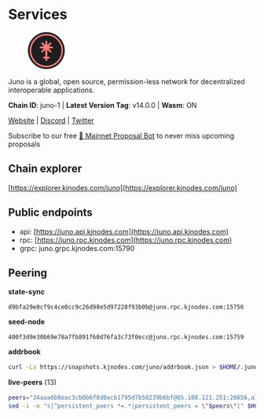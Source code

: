 # Services

<figure><img src="https://raw.githubusercontent.com/kj89/cosmos-images/main/logos/juno.png" alt=""><figcaption></figcaption></figure>

Juno is a global, open source, permission-less  network for decentralized interoperable applications.

**Chain ID**: juno-1 | **Latest Version Tag**: v14.0.0 | **Wasm**: ON

[Website](https://www.junonetwork.io) | [Discord](https://discord.gg/qJxgUSGHbb) | [Twitter](https://twitter.com/JunoNetwork)



Subscribe to our free [🤖 Mainnet Proposal Bot](https://t.me/kjnodes_proposal_bot) to never miss upcoming proposals


## Chain explorer
[https://explorer.kjnodes.com/juno](https://explorer.kjnodes.com/juno)

## Public endpoints

* api: [https://juno.api.kjnodes.com](https://juno.api.kjnodes.com)
* rpc: [https://juno.rpc.kjnodes.com](https://juno.rpc.kjnodes.com)
* grpc: juno.grpc.kjnodes.com:15790

## Peering

**state-sync**

```text
d9bfa29e0cf9c4ce0cc9c26d98e5d97228f93b0b@juno.rpc.kjnodes.com:15756
```

**seed-node**

```text
400f3d9e30b69e78a7fb891f60d76fa3c73f0ecc@juno.rpc.kjnodes.com:15759
```

**addrbook**
```bash
curl -Ls https://snapshots.kjnodes.com/juno/addrbook.json > $HOME/.juno/config/addrbook.json
```

**live-peers** (13)
```bash
peers="34aaa6b0eac3cb0b6f8d0ecb1795d7b50239b6bf@65.108.121.251:26656,a7bf18723f4757ce900f13cfb6a794de6a9d438a@198.244.229.100:26656,927b0c0775490e83781fa5fe3a90a3f70f069917@147.135.7.32:26656,155de67d7cd7f63c7aa070b9f99ab806736ba124@74.96.207.58:25656,e726816f42831689eab9378d5d577f1d06d25716@23.88.22.8:26656,f3cee9895a0be20067b1aa2ca3fd7ede59ee0b71@83.149.102.56:33095,86bc38c6148fac78e8fa4ffa567b6ca444c4e7e2@88.198.47.84:26656,a6955453548eb1bcaf1edaabc171b6c3bef2ff37@95.216.4.104:6006,7f593757c0cde8972ce929381d8ac8e446837811@178.18.255.244:26656,c11bbb68486bdbff6e19f3eec029686b6d5eac32@65.108.121.190:2030,60493cb0f123f7717bfcb4432539a0a37a02df97@65.108.64.5:26656,8f3cbef6dc58d31bb70655d3d3c40d66d4744033@137.184.32.93:26656,d9bfa29e0cf9c4ce0cc9c26d98e5d97228f93b0b@65.109.88.38:15756"
sed -i -e "s|^persistent_peers *=.*|persistent_peers = \"$peers\"|" $HOME/.juno/config/config.toml
```
